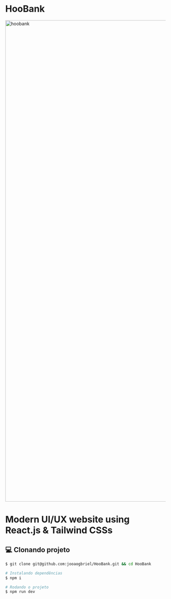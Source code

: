 # HooBank

<img width="1512" alt="hoobank" src="https://user-images.githubusercontent.com/99376449/228697318-ee6083f3-20f4-4e0b-8368-eabe93f7e8cf.png">

# Modern UI/UX website using React.js & Tailwind CSSs

## 💻 Clonando projeto

```bash
$ git clone git@github.com:jooaogbriel/HooBank.git && cd HooBank
```

```bash
# Instalando dependências
$ npm i

# Rodando o projeto
$ npm run dev

```
